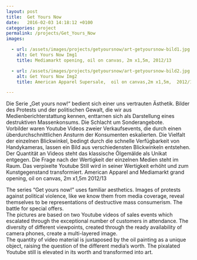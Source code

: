 ```yaml
---
layout: post
title:  Get Yours Now
date:   2016-02-03 14:18:12 +0100
categories: project
permalink: /projects/Get_Yours_Now
images:

  - url: /assets/images/projects/getyoursnow/art-getyoursnow-bild1.jpg
    alt: Get Yours Now Img1
    title: Mediamarkt opening, oil on canvas, 2m x1,5m, 2012/13

  - url: /assets/images/projects/getyoursnow/art-getyoursnow-bild2.jpg
    alt: Get Yours Now Img2
    title: American Apparel Supersale,  oil on canvas,2m x1,5m,  2012/13

---
```

Die Serie „Get yours now!“ bedient sich einer uns vertrauten Ästhetik. Bilder des Protests und der politischen Gewalt, die wir aus Medienberichterstattung kennen, enttarnen sich als Darstellung eines destruktiven Massenkonsums. Die Schlacht um Sonderangebote.  
Vorbilder waren Youtube Videos zweier Verkaufsevents, die durch einen überdurchschnittlichen Ansturm der Konsumenten eskalierten. Die Vielfalt der einzelnen Blickwinkel, bedingt durch die schnelle Verfügbarkeit von Handykameras, lassen ein Bild aus verschiedensten Blickwinkeln entstehen.  
Der Quantität an Videos steht das klassische Ölgemälde als Unikat entgegen. Die Frage nach der Wertigkeit der einzelnen Medien steht im Raum. Das verpixelte Youtube Still wird in seiner Wertigkeit erhöht und zum Kunstgegenstand transformiert.
American Apparel and Mediamarkt grand opening, oil on canvas, 2m x1,5m 2012/13  


The series “Get yours now!” uses familiar aesthetics. Images of protests against political violence, like we know them from media coverage, reveal themselves to be representations of destructive mass consumerism. The battle for special offers.  
The pictures are based on two Youtube videos of sales events which escalated through the exceptional number of customers in attendance. The diversity of different viewpoints, created through the ready availability of camera phones, create a multi-layered image.  
The quantity of video material is juxtaposed by the oil painting as a unique object, raising the question of the different media’s worth. The pixalated Youtube still is elevated in its worth and transformed into art.
